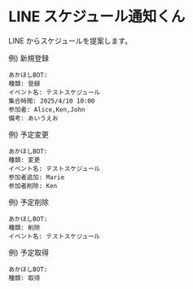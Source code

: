 # LINE スケジュール通知くん

LINE からスケジュールを提案します。

例) 新規登録

```
あかほしBOT:
種類: 登録
イベント名: テストスケジュール
集合時間: 2025/4/10 10:00
参加者: Alice,Ken,John
備考: あいうえお
```

例) 予定変更

```
あかほしBOT:
種類: 変更
イベント名: テストスケジュール
参加者追加: Marie
参加者削除: Ken
```

例) 予定削除

```
あかほしBOT:
種類: 削除
イベント名: テストスケジュール
```

例) 予定取得

```
あかほしBOT:
種類: 取得
```
